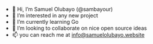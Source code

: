 - 👋 Hi, I’m Samuel Olubayo (@sambayour)
- 👀 I’m interested in any new project
- 🌱 I’m currently learning Go
- 💞️ I’m looking to collaborate on nice open source ideas
- 📫 you can reach me at info@samuelolubayo.website

<!---
sambayour/sambayour is a ✨ special ✨ repository because its `README.md` (this file) appears on your GitHub profile.
You can click the Preview link to take a look at your changes.
--->
